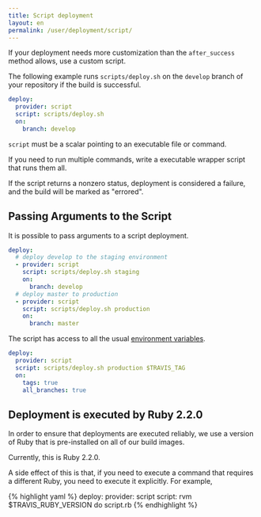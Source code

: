 ```yaml
---
title: Script deployment
layout: en
permalink: /user/deployment/script/
---
```


If your deployment needs more customization than the `after_success` method allows,
use a custom script.

The following example runs `scripts/deploy.sh` on the `develop` branch of your repository if the build is successful.

```yaml
deploy:
  provider: script
  script: scripts/deploy.sh
  on:
    branch: develop
```

`script` must be a scalar pointing to an executable file or command.

If you need to run multiple commands, write a executable wrapper script that runs them all.

If the script returns a nonzero status, deployment is considered
a failure, and the build will be marked as "errored".

## Passing Arguments to the Script

It is possible to pass arguments to a script deployment.

```yaml
deploy:
  # deploy develop to the staging environment
  - provider: script
    script: scripts/deploy.sh staging
    on:
      branch: develop
  # deploy master to production
  - provider: script
    script: scripts/deploy.sh production
    on:
      branch: master
```

The script has access to all the usual [environment variables](/user/environment-variables/#Default-Environment-Variables).

```yaml
deploy:
  provider: script
  script: scripts/deploy.sh production $TRAVIS_TAG
  on:
    tags: true
    all_branches: true
```

## Deployment is executed by Ruby 2.2.0

In order to ensure that deployments are executed reliably, we use a version of Ruby that is pre-installed on all of our build images.

Currently, this is Ruby 2.2.0.

A side effect of this is that, if you need to execute a command
that requires a different Ruby, you need to execute it explicitly.
For example,

{% highlight yaml %}
deploy:
  provider: script
  script: rvm $TRAVIS_RUBY_VERSION do script.rb
{% endhighlight %}
